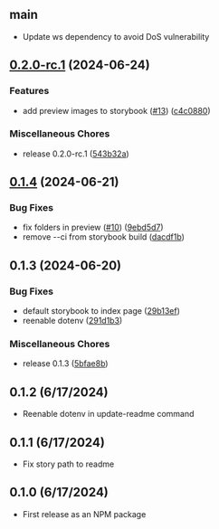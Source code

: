 ## main
- Update ws dependency to avoid DoS vulnerability

## [0.2.0-rc.1](https://github.com/kevinschaul/jump-start-tools/compare/v0.1.4...v0.2.0-rc.1) (2024-06-24)


### Features

* add preview images to storybook ([#13](https://github.com/kevinschaul/jump-start-tools/issues/13)) ([c4c0880](https://github.com/kevinschaul/jump-start-tools/commit/c4c08804145bba05d0fef22c886ce6d02b0796b2))


### Miscellaneous Chores

* release 0.2.0-rc.1 ([543b32a](https://github.com/kevinschaul/jump-start-tools/commit/543b32accdddcf2d451adf64fa1ea8a5a119e4da))

## [0.1.4](https://github.com/kevinschaul/jump-start-tools/compare/v0.1.3...v0.1.4) (2024-06-21)


### Bug Fixes

* fix folders in preview ([#10](https://github.com/kevinschaul/jump-start-tools/issues/10)) ([9ebd5d7](https://github.com/kevinschaul/jump-start-tools/commit/9ebd5d7902547b2ace6dc4898e9405cadc41d4f6))
* remove --ci from storybook build ([dacdf1b](https://github.com/kevinschaul/jump-start-tools/commit/dacdf1b36b9bf45265ee3878ba182349b8c87ace))

## 0.1.3 (2024-06-20)


### Bug Fixes

* default storybook to index page ([29b13ef](https://github.com/kevinschaul/jump-start-tools/commit/29b13efe703d38f5c4cd578d8a8e9be3201091b2))
* reenable dotenv ([291d1b3](https://github.com/kevinschaul/jump-start-tools/commit/291d1b310c3a4bc0de82254780564451b792a842))


### Miscellaneous Chores

* release 0.1.3 ([5bfae8b](https://github.com/kevinschaul/jump-start-tools/commit/5bfae8bca0b2d89613d340fbbc6c4a3e8073003a))

## 0.1.2 (6/17/2024)
- Reenable dotenv in update-readme command

## 0.1.1 (6/17/2024)

- Fix story path to readme

## 0.1.0 (6/17/2024)

- First release as an NPM package
